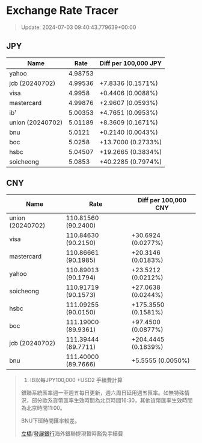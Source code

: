 # Exchange Rate Tracer

> Update: 2024-07-03 09:40:43.779639+00:00

## JPY

| Name             |    Rate | Diff per 100,000 JPY   |
|------------------|---------|------------------------|
| yahoo            | 4.98753 |                        |
| jcb (20240702)   | 4.99536 | +7.8336 (0.1571%)      |
| visa             | 4.9958  | +0.4406 (0.0088%)      |
| mastercard       | 4.99876 | +2.9607 (0.0593%)      |
| ib¹              | 5.00353 | +4.7651 (0.0953%)      |
| union (20240702) | 5.01189 | +8.3609 (0.1671%)      |
| bnu              | 5.0121  | +0.2140 (0.0043%)      |
| boc              | 5.0258  | +13.7000 (0.2733%)     |
| hsbc             | 5.04507 | +19.2665 (0.3834%)     |
| soicheong        | 5.0853  | +40.2285 (0.7974%)     |

## CNY

| Name             | Rate                | Diff per 100,000 CNY   |
|------------------|---------------------|------------------------|
| union (20240702) | 110.81560	(90.2400) |                        |
| visa             | 110.84630	(90.2150) | +30.6924 (0.0277%)     |
| mastercard       | 110.86661	(90.1985) | +20.3146 (0.0183%)     |
| yahoo            | 110.89013	(90.1794) | +23.5212 (0.0212%)     |
| soicheong        | 110.91719	(90.1573) | +27.0638 (0.0244%)     |
| hsbc             | 111.09255	(90.0150) | +175.3550 (0.1581%)    |
| boc              | 111.19000	(89.9361) | +97.4500 (0.0877%)     |
| jcb (20240702)   | 111.39444	(89.7711) | +204.4445 (0.1839%)    |
| bnu              | 111.40000	(89.7666) | +5.5555 (0.0050%)      |


> 1. IB以每JPY100,000 +USD2 手續費計算
>
> 銀聯系統匯率週一至週五每日更新，週六周日延用週五匯率。如無特殊情況，部分歐系貨幣匯率生效時間為北京時間16:30，其他貨幣匯率生效時間為北京時間11:00。
>
> BNU下班時間匯率較差。
>
> [立橋](https://www.wlbank.com.mo/uploads/ueditor/file/20181211/1544536513900230.pdf)/[發展銀行](https://www.mdb.com.mo/Service_Charges_20230728.pdf)海外銀聯提現暫時豁免手續費

